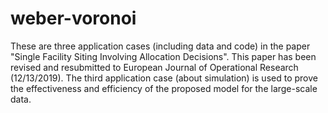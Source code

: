 # weber-voronoi
These are three application cases (including data and code) in the paper "Single Facility Siting Involving Allocation Decisions". This paper has been revised and resubmitted to European Journal of Operational Research (12/13/2019). The third application case (about simulation) is used to prove the effectiveness and efficiency of the proposed model for the large-scale data.
